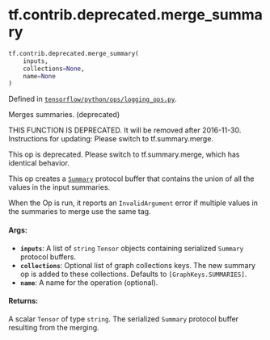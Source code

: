 <div itemscope itemtype="http://developers.google.com/ReferenceObject">
<meta itemprop="name" content="tf.contrib.deprecated.merge_summary" />
</div>

# tf.contrib.deprecated.merge_summary

``` python
tf.contrib.deprecated.merge_summary(
    inputs,
    collections=None,
    name=None
)
```



Defined in [`tensorflow/python/ops/logging_ops.py`](https://www.tensorflow.org/code/tensorflow/python/ops/logging_ops.py).

Merges summaries. (deprecated)

THIS FUNCTION IS DEPRECATED. It will be removed after 2016-11-30.
Instructions for updating:
Please switch to tf.summary.merge.

This op is deprecated. Please switch to tf.summary.merge, which has identical
behavior.

This op creates a
[`Summary`](https://www.tensorflow.org/code/tensorflow/core/framework/summary.proto)
protocol buffer that contains the union of all the values in the input
summaries.

When the Op is run, it reports an `InvalidArgument` error if multiple values
in the summaries to merge use the same tag.

#### Args:

* <b>`inputs`</b>: A list of `string` `Tensor` objects containing serialized `Summary`
    protocol buffers.
* <b>`collections`</b>: Optional list of graph collections keys. The new summary op is
    added to these collections. Defaults to `[GraphKeys.SUMMARIES]`.
* <b>`name`</b>: A name for the operation (optional).


#### Returns:

A scalar `Tensor` of type `string`. The serialized `Summary` protocol
buffer resulting from the merging.